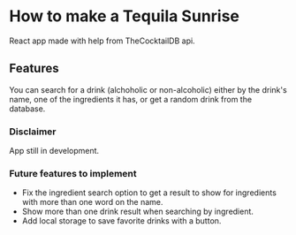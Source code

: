 # How to make a Tequila Sunrise 
React app made with help from TheCocktailDB api.

## Features
You can search for a drink (alchoholic or non-alcoholic) either by the drink's name, one of the ingredients it has, or get a random drink from the database.

### Disclaimer
App still in development. 

### Future features to implement
- Fix the ingredient search option to get a result to show for ingredients with more than one word on the name.
- Show more than one drink result when searching by ingredient.
- Add local storage to save favorite drinks with a button.
